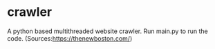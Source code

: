# crawler
A python based multithreaded website crawler.
Run main.py to run the code. 
(Sources:https://thenewboston.com/)
